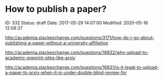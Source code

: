 # How to publish a paper?


ID: 332
Status: draft
Date: 2017-05-29 14:07:00
Modified: 2020-05-16 12:08:37


http://academia.stackexchange.com/questions/3171/how-do-i-go-about-publishing-a-paper-without-a-university-affiliation

http://academia.stackexchange.com/questions/16832/why-upload-to-academic-preprint-sites-like-arxiv

http://academia.stackexchange.com/questions/16831/is-it-legal-to-upload-a-paper-to-arxiv-when-it-is-under-double-blind-review-for